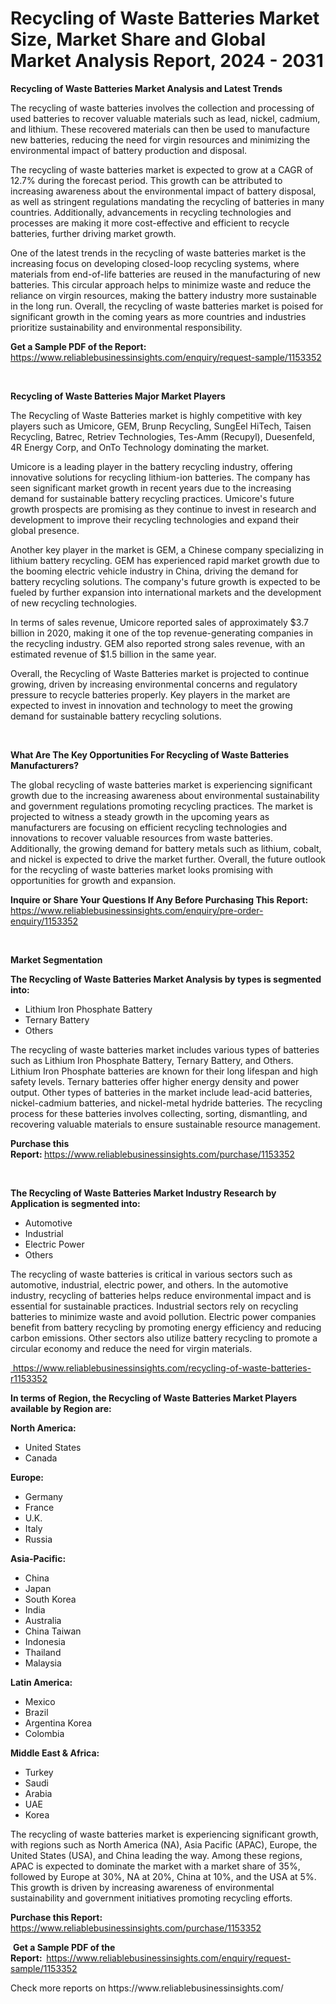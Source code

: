 <p><h1>Recycling of Waste Batteries Market Size, Market Share and Global Market Analysis Report, 2024 - 2031</h1></p><p><strong>Recycling of Waste Batteries Market Analysis and Latest Trends</strong></p>
<p><p>The recycling of waste batteries involves the collection and processing of used batteries to recover valuable materials such as lead, nickel, cadmium, and lithium. These recovered materials can then be used to manufacture new batteries, reducing the need for virgin resources and minimizing the environmental impact of battery production and disposal.</p><p>The recycling of waste batteries market is expected to grow at a CAGR of 12.7% during the forecast period. This growth can be attributed to increasing awareness about the environmental impact of battery disposal, as well as stringent regulations mandating the recycling of batteries in many countries. Additionally, advancements in recycling technologies and processes are making it more cost-effective and efficient to recycle batteries, further driving market growth.</p><p>One of the latest trends in the recycling of waste batteries market is the increasing focus on developing closed-loop recycling systems, where materials from end-of-life batteries are reused in the manufacturing of new batteries. This circular approach helps to minimize waste and reduce the reliance on virgin resources, making the battery industry more sustainable in the long run. Overall, the recycling of waste batteries market is poised for significant growth in the coming years as more countries and industries prioritize sustainability and environmental responsibility.</p></p>
<p><strong>Get a Sample PDF of the Report:&nbsp;</strong> <a href="https://www.reliablebusinessinsights.com/enquiry/request-sample/1153352">https://www.reliablebusinessinsights.com/enquiry/request-sample/1153352</a></p>
<p>&nbsp;</p>
<p><strong>Recycling of Waste Batteries Major Market Players</strong></p>
<p><p>The Recycling of Waste Batteries market is highly competitive with key players such as Umicore, GEM, Brunp Recycling, SungEel HiTech, Taisen Recycling, Batrec, Retriev Technologies, Tes-Amm (Recupyl), Duesenfeld, 4R Energy Corp, and OnTo Technology dominating the market. </p><p>Umicore is a leading player in the battery recycling industry, offering innovative solutions for recycling lithium-ion batteries. The company has seen significant market growth in recent years due to the increasing demand for sustainable battery recycling practices. Umicore's future growth prospects are promising as they continue to invest in research and development to improve their recycling technologies and expand their global presence.</p><p>Another key player in the market is GEM, a Chinese company specializing in lithium battery recycling. GEM has experienced rapid market growth due to the booming electric vehicle industry in China, driving the demand for battery recycling solutions. The company's future growth is expected to be fueled by further expansion into international markets and the development of new recycling technologies.</p><p>In terms of sales revenue, Umicore reported sales of approximately $3.7 billion in 2020, making it one of the top revenue-generating companies in the recycling industry. GEM also reported strong sales revenue, with an estimated revenue of $1.5 billion in the same year.</p><p>Overall, the Recycling of Waste Batteries market is projected to continue growing, driven by increasing environmental concerns and regulatory pressure to recycle batteries properly. Key players in the market are expected to invest in innovation and technology to meet the growing demand for sustainable battery recycling solutions.</p></p>
<p>&nbsp;</p>
<p><strong>What Are The Key Opportunities For Recycling of Waste Batteries Manufacturers?</strong></p>
<p><p>The global recycling of waste batteries market is experiencing significant growth due to the increasing awareness about environmental sustainability and government regulations promoting recycling practices. The market is projected to witness a steady growth in the upcoming years as manufacturers are focusing on efficient recycling technologies and innovations to recover valuable resources from waste batteries. Additionally, the growing demand for battery metals such as lithium, cobalt, and nickel is expected to drive the market further. Overall, the future outlook for the recycling of waste batteries market looks promising with opportunities for growth and expansion.</p></p>
<p><strong>Inquire or Share Your Questions If Any Before Purchasing This Report:</strong> <a href="https://www.reliablebusinessinsights.com/enquiry/pre-order-enquiry/1153352">https://www.reliablebusinessinsights.com/enquiry/pre-order-enquiry/1153352</a></p>
<p>&nbsp;</p>
<p><strong>Market Segmentation</strong></p>
<p><strong>The Recycling of Waste Batteries Market Analysis by types is segmented into:</strong></p>
<p><ul><li>Lithium Iron Phosphate Battery</li><li>Ternary Battery</li><li>Others</li></ul></p>
<p><p>The recycling of waste batteries market includes various types of batteries such as Lithium Iron Phosphate Battery, Ternary Battery, and Others. Lithium Iron Phosphate batteries are known for their long lifespan and high safety levels. Ternary batteries offer higher energy density and power output. Other types of batteries in the market include lead-acid batteries, nickel-cadmium batteries, and nickel-metal hydride batteries. The recycling process for these batteries involves collecting, sorting, dismantling, and recovering valuable materials to ensure sustainable resource management.</p></p>
<p><strong>Purchase this Report:&nbsp;</strong><a href="https://www.reliablebusinessinsights.com/purchase/1153352">https://www.reliablebusinessinsights.com/purchase/1153352</a></p>
<p>&nbsp;</p>
<p><strong>The Recycling of Waste Batteries Market Industry Research by Application is segmented into:</strong></p>
<p><ul><li>Automotive</li><li>Industrial</li><li>Electric Power</li><li>Others</li></ul></p>
<p><p>The recycling of waste batteries is critical in various sectors such as automotive, industrial, electric power, and others. In the automotive industry, recycling of batteries helps reduce environmental impact and is essential for sustainable practices. Industrial sectors rely on recycling batteries to minimize waste and avoid pollution. Electric power companies benefit from battery recycling by promoting energy efficiency and reducing carbon emissions. Other sectors also utilize battery recycling to promote a circular economy and reduce the need for virgin materials.</p></p>
<p><a href="https://www.reliablebusinessinsights.com/recycling-of-waste-batteries-r1153352">&nbsp;https://www.reliablebusinessinsights.com/recycling-of-waste-batteries-r1153352</a></p>
<p><strong>In terms of Region, the Recycling of Waste Batteries Market Players available by Region are:</strong></p>
<p>
    <p> <strong> North America: </strong>
        <ul>
            <li>United States</li>
            <li>Canada</li>
        </ul>
        </p> 
    <p> <strong> Europe: </strong>
        <ul>
            <li>Germany</li>
            <li>France</li>
            <li>U.K.</li>
            <li>Italy</li>
            <li>Russia</li>
        </ul>
        </p> 
    <p> <strong> Asia-Pacific: </strong>
        <ul>
            <li>China</li>
            <li>Japan</li>
            <li>South Korea</li>
            <li>India</li>
            <li>Australia</li>
            <li>China Taiwan</li>
            <li>Indonesia</li>
            <li>Thailand</li>
            <li>Malaysia</li>
        </ul>
        </p> 
    <p> <strong> Latin America: </strong>
        <ul>
            <li>Mexico</li>
            <li>Brazil</li>
            <li>Argentina Korea</li>
            <li>Colombia</li>
        </ul>
        </p> 
    <p> <strong> Middle East & Africa: </strong>
        <ul>
            <li>Turkey</li>
            <li>Saudi</li>
            <li>Arabia</li>
            <li>UAE</li>
            <li>Korea</li>
        </ul>
    </p>
    </p>
<p><p>The recycling of waste batteries market is experiencing significant growth, with regions such as North America (NA), Asia Pacific (APAC), Europe, the United States (USA), and China leading the way. Among these regions, APAC is expected to dominate the market with a market share of 35%, followed by Europe at 30%, NA at 20%, China at 10%, and the USA at 5%. This growth is driven by increasing awareness of environmental sustainability and government initiatives promoting recycling efforts.</p></p>
<p><strong>Purchase this Report: </strong><a href="https://www.reliablebusinessinsights.com/purchase/1153352">https://www.reliablebusinessinsights.com/purchase/1153352</a></p>
<p>&nbsp;<strong>Get a Sample PDF of the Report:&nbsp;&nbsp;</strong><a href="https://www.reliablebusinessinsights.com/enquiry/request-sample/1153352">https://www.reliablebusinessinsights.com/enquiry/request-sample/1153352</a></p>
<p><strong></strong></p>
<p>Check more reports on https://www.reliablebusinessinsights.com/</p>